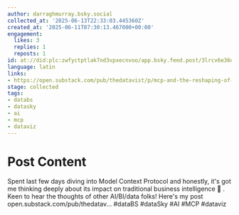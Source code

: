 ```yaml
---
author: darraghmurray.bsky.social
collected_at: '2025-06-13T22:33:03.445360Z'
created_at: '2025-06-11T07:30:13.467000+00:00'
engagement:
  likes: 3
  replies: 1
  reposts: 1
id: at://did:plc:zwfyctptlak7nd3vpxecnvoo/app.bsky.feed.post/3lrcv6e36uc2c
language: latin
links:
- https://open.substack.com/pub/thedatavist/p/mcp-and-the-reshaping-of-data-visualisation
stage: collected
tags:
- databs
- datasky
- ai
- mcp
- dataviz
---
```


# Post Content

Spent last few days diving into Model Context Protocol and honestly, it's got me thinking deeply about its impact on traditional business intelligence 🤔 . Keen to hear the thoughts of other AI/BI/data folks! Here's my post open.substack.com/pub/thedatav... #dataBS #dataSky #AI #MCP #dataviz
